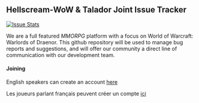 ## Hellscream-WoW & Talador Joint Issue Tracker

[![Issue Stats](http://www.issuestats.com/github/HellscreamWoW/Tracker/badge/issue?style=flat-square)](http://www.issuestats.com/github/HellscreamWoW/Tracker)

We are a full featured *MMORPG* platform with a focus on World of Warcraft: Warlords of Draenor. This github repository will be used to manage bug reports and suggestions, and will offer our community a direct line of communication with our development team.

#### Joining

English speakers can create an account [here](http://www.hellscream-wow.com/register)

Les joueurs parlant français peuvent créer un compte [ici](http://talador.net/portal-install)
